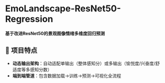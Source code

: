 # EmoLandscape-ResNet50-Regression 
**基于改进ResNet50的景观图像情绪多维度回归预测**


## 🌟 项目特点
- **动态输出架构**：自动适配单输出（整体感知分）或多输出（愉悦度/兴奋度/舒适度等多感知分数）
- **端到端管道**：包含数据加载→训练→预测→可视化全流程
